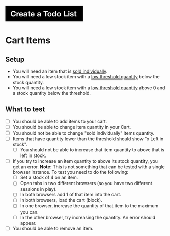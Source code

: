 [![Create Todo list](https://raw.githubusercontent.com/senadir/todo-my-markdown/master/public/github-button.svg?sanitize=true)](https://git-todo.netlify.app/create)

# Cart Items

## Setup

- You will need an item that is [sold individually](https://docs.woocommerce.com/wp-content/uploads/2016/06/disable-stock-mgmt.png).
- You will need a low stock item with a [low threshold quantity](https://docs.woocommerce.com/wp-content/uploads/2016/06/simpleproduct-inventory.png) below the stock quantity.
- You will need a low stock item with a [low threshold quantity](https://docs.woocommerce.com/wp-content/uploads/2016/06/simpleproduct-inventory.png) above 0 and a stock quantity below the threshold.

## What to test

- [ ] You should be able to add items to your cart.
- [ ] You should be able to change item quantity in your Cart.
- [ ] You should not be able to change "sold individually" items quantity.
- [ ] Items that have quantity lower than the threshold should show "x Left in stock".
	- [ ] You should not be able to increase that item quantity to above that is left in stock.
- [ ] If you try to increase an item quantity to above its stock quantity, you get an error. **Note:** This is not something that can be tested with a single browser instance. To test you need to do the following:
  - [ ] Set a stock of 4 on an item.
  - [ ] Open tabs in two different browsers (so you have two different sessions in play).
  - [ ] In both browsers add 1 of that item into the cart.
  - [ ] In both browsers, load the cart (block).
  - [ ] In one browser, increase the quantity of that item to the maximum you can.
  - [ ] In the other browser, try increasing the quantity. An error should appear.
- [ ] You should be able to remove an item.
